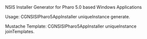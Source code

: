 NSIS Installer Generator for Pharo 5.0 based Windows Applications

Usage:
CGNSISIPharo5AppInstaller uniqueInstance generate.

Mustache Template:
CGNSISIPharo5AppInstaller uniqueInstance joinTemplates.